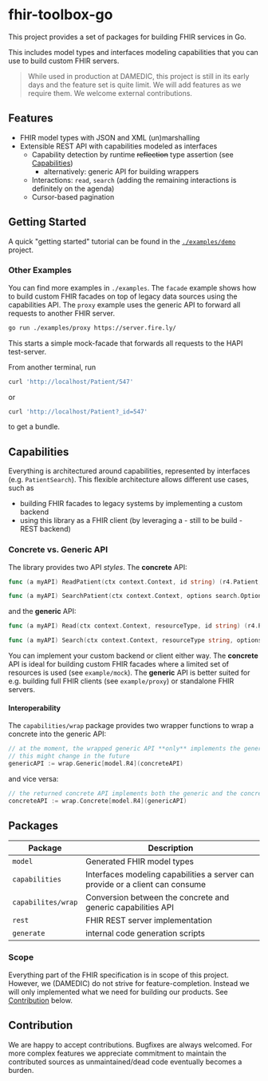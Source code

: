 # fhir-toolbox-go

This project provides a set of packages for building FHIR services in Go.

This includes model types and interfaces modeling capabilities that you can use to build custom FHIR servers.

> While used in production at DAMEDIC, this project is still in its early days
> and the feature set is quite limit.
> We will add features as we require them. We welcome external contributions.

## Features

- FHIR model types with JSON and XML (un)marshalling
- Extensible REST API with capabilities modeled as interfaces
    - Capability detection by runtime ~~reflection~~ type assertion (see [Capabilities](#capabilities))
      - alternatively: generic API for building wrappers
    - Interactions: `read`,  `search` (adding the remaining interactions is definitely on the agenda)
    - Cursor-based pagination


## Getting Started
A quick "getting started" tutorial can be found in the [`./examples/demo`](./examples/demo/main.go) project.

### Other Examples

You can find more examples in `./examples`.
The `facade` example shows how to build custom FHIR facades on top of legacy data sources using the capabilities API.
The `proxy` example uses the generic API to forward all requests to another FHIR server.

```sh
go run ./examples/proxy https://server.fire.ly/
```

This starts a simple mock-facade that forwards all requests to the HAPI test-server.

From another terminal, run

```sh
curl 'http://localhost/Patient/547'
```

or

```sh
curl 'http://localhost/Patient?_id=547'
```

to get a bundle.

## Capabilities

Everything is architectured around capabilities, represented by interfaces (e.g. `PatientSearch`).
This flexible architecture allows different use cases, such as

- building FHIR facades to legacy systems by implementing a custom backend
- using this library as a FHIR client (by leveraging a - still to be build - REST backend)

### Concrete vs. Generic API

The library provides two API *styles*.
The **concrete** API:

```Go
func (a myAPI) ReadPatient(ctx context.Context, id string) (r4.Patient, capabilities.FHIRError) {}

func (a myAPI) SearchPatient(ctx context.Context, options search.Options) (search.Result, capabilities.FHIRError) {}
```

and the **generic** API:

```Go
func (a myAPI) Read(ctx context.Context, resourceType, id string) (r4.Patient, capabilities.FHIRError) {}

func (a myAPI) Search(ctx context.Context, resourceType string, options search.Options) (search.Result, capabilities.FHIRError) {}
```

You can implement your custom backend or client either way.
The **concrete** API is ideal for building custom FHIR facades where a limited set of resources is used (see `example/mock`).
The **generic** API is better suited for e.g. building full FHIR clients (see `example/proxy`) or standalone FHIR servers.

#### Interoperability
The `capabilities/wrap` package provides two wrapper functions to wrap a concrete into the generic API:
```Go
// at the moment, the wrapped generic API **only** implements the generic API,
// this might change in the future
genericAPI := wrap.Generic[model.R4](concreteAPI)
```
and vice versa:
```Go
// the returned concrete API implements both the generic and the concrete API
concreteAPI := wrap.Concrete[model.R4](genericAPI)
```

## Packages

| Package            | Description                                                                   |
|--------------------|-------------------------------------------------------------------------------|
| `model`            | Generated FHIR model types                                                    |
| `capabilities`     | Interfaces modeling capabilities a server can provide or a client can consume |
| `capabilites/wrap` | Conversion between the concrete and generic capabilities API                  |
| `rest`             | FHIR REST server implementation                                               |
| `generate`         | internal code generation scripts                                              |

### Scope

Everything part of the FHIR specification is in scope of this project.
However, we (DAMEDIC) do not strive for feature-completion.
Instead we will only implemented what we need for building our products.
See [Contribution](#contribution) below.

## Contribution

We are happy to accept contributions.
Bugfixes are always welcomed.
For more complex features we appreciate commitment to maintain the contributed sources
as unmaintained/dead code eventually becomes a burden.
